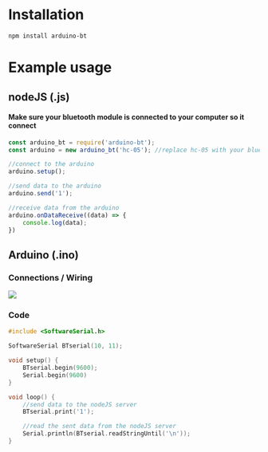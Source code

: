 # Installation
```
npm install arduino-bt
```

# Example usage
## nodeJS (.js)
#### Make sure your bluetooth module is connected to your computer so it connect
```js
const arduino_bt = require('arduino-bt');
const arduino = new arduino_bt('hc-05'); //replace hc-05 with your bluetooth device name

//connect to the arduino
arduino.setup();

//send data to the arduino
arduino.send('1');

//receive data from the arduino
arduino.onDataReceive((data) => {
    console.log(data);
})
```

## Arduino (.ino)
### Connections / Wiring

<img src="https://hackster.imgix.net/uploads/attachments/814074/bluetooth_wiring_3AMdqqHtL8.png?auto=compress%2Cformat&w=680&h=510&fit=max" />

### Code
```cpp
#include <SoftwareSerial.h>

SoftwareSerial BTserial(10, 11);

void setup() {
    BTserial.begin(9600);
    Serial.begin(9600)
}

void loop() {
    //send data to the nodeJS server
    BTserial.print('1');

    //read the sent data from the nodeJS server
    Serial.println(BTserial.readStringUntil('\n'));
}
```